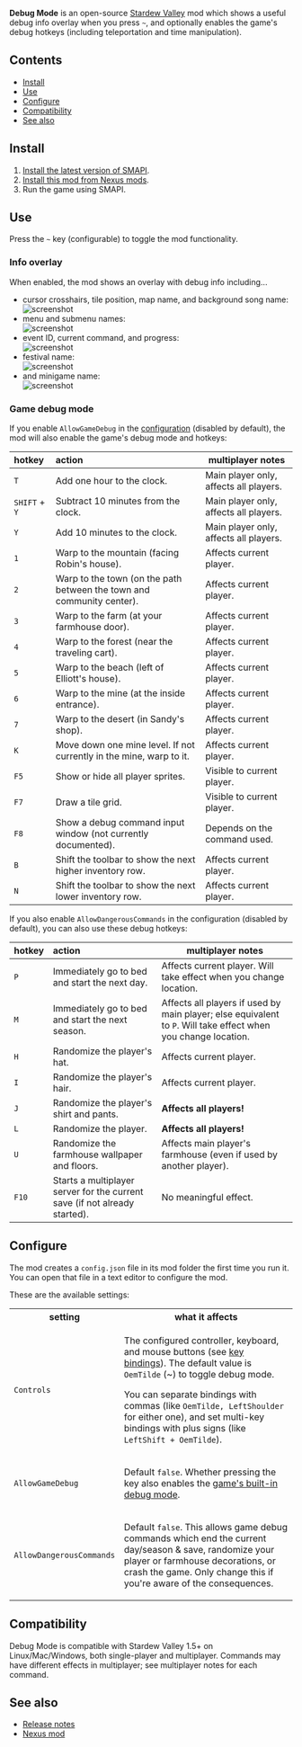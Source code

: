 ﻿**Debug Mode** is an open-source [Stardew Valley](http://stardewvalley.net/) mod which shows a
useful debug info overlay when you press `~`, and optionally enables the game's debug hotkeys
(including teleportation and time manipulation).

## Contents
* [Install](#install)
* [Use](#use)
* [Configure](#configure)
* [Compatibility](#compatibility)
* [See also](#see-also)

## Install
1. [Install the latest version of SMAPI](https://smapi.io/).
2. [Install this mod from Nexus mods](http://www.nexusmods.com/stardewvalley/mods/679/).
3. Run the game using SMAPI.

## Use
Press the `~` key (configurable) to toggle the mod functionality.

### Info overlay
When enabled, the mod shows an overlay with debug info including...

* cursor crosshairs, tile position, map name, and background song name:  
  ![screenshot](screenshots/world.png)
* menu and submenu names:  
  ![screenshot](screenshots/menu.png)
* event ID, current command, and progress:  
  ![screenshot](screenshots/event.png)
* festival name:  
  ![screenshot](screenshots/festival.png)
* and minigame name:  
  ![screenshot](screenshots/minigame.png)

### Game debug mode
If you enable `AllowGameDebug` in the [configuration](#configuration) (disabled by default), the
mod will also enable the game's debug mode and hotkeys:

hotkey | action | multiplayer notes
:----- | :----- | -------------------
`T`    | Add one hour to the clock. | Main player only, affects all players.
`SHIFT` + `Y` | Subtract 10 minutes from the clock. | Main player only, affects all players.
`Y`    | Add 10 minutes to the clock. | Main player only, affects all players.
`1`    | Warp to the mountain (facing Robin's house). | Affects current player.
`2`    | Warp to the town (on the path between the town and community center). | Affects current player.
`3`    | Warp to the farm (at your farmhouse door). | Affects current player.
`4`    | Warp to the forest (near the traveling cart). | Affects current player.
`5`    | Warp to the beach (left of Elliott's house). | Affects current player.
`6`    | Warp to the mine (at the inside entrance). | Affects current player.
`7`    | Warp to the desert (in Sandy's shop). | Affects current player.
`K`    | Move down one mine level. If not currently in the mine, warp to it. | Affects current player.
`F5`   | Show or hide all player sprites. | Visible to current player.
`F7`   | Draw a tile grid. | Visible to current player.
`F8`   | Show a debug command input window (not currently documented). | Depends on the command used.
`B`    | Shift the toolbar to show the next higher inventory row. | Affects current player.
`N`    | Shift the toolbar to show the next lower inventory row. | Affects current player.

If you also enable `AllowDangerousCommands` in the configuration (disabled by default), you can
also use these debug hotkeys:

hotkey | action | multiplayer notes
:----- | :----- | -----------------
`P`    | Immediately go to bed and start the next day. | Affects current player. Will take effect when you change location.
`M`    | Immediately go to bed and start the next season. | Affects all players if used by main player; else equivalent to `P`. Will take effect when you change location.
`H`    | Randomize the player's hat. | Affects current player.
`I`    | Randomize the player's hair. | Affects current player.
`J`    | Randomize the player's shirt and pants. | **Affects all players!**
`L`    | Randomize the player. | **Affects all players!**
`U`    | Randomize the farmhouse wallpaper and floors. | Affects main player's farmhouse (even if used by another player).
`F10`  | Starts a multiplayer server for the current save (if not already started). | No meaningful effect.

## Configure
The mod creates a `config.json` file in its mod folder the first time you run it. You can open that
file in a text editor to configure the mod.

These are the available settings:

<table>
<tr>
  <th>setting</th>
  <th>what it affects</th>
</tr>

<tr>
  <td><code>Controls</code></td>
  <td>

The configured controller, keyboard, and mouse buttons (see [key bindings](https://stardewvalleywiki.com/Modding:Key_bindings)).
The default value is `OemTilde` (~) to toggle debug mode.

You can separate bindings with commas (like `OemTilde, LeftShoulder` for either one), and set
multi-key bindings with plus signs (like `LeftShift + OemTilde`).

  </td>
</tr>

<tr>
  <td><code>AllowGameDebug</code></td>
  <td>

Default `false`. Whether pressing the key also enables the [game's built-in debug mode](#game-debug-mode).

  </td>
</tr>

<tr>
  <td><code>AllowDangerousCommands</code></td>
  <td>

Default `false`. This allows game debug commands which end the current day/season & save, randomize
your player or farmhouse decorations, or crash the game. Only change this if you're aware of the
consequences.

  </td>
</tr>
</table>

## Compatibility
Debug Mode is compatible with Stardew Valley 1.5+ on Linux/Mac/Windows, both single-player and
multiplayer. Commands may have different effects in multiplayer; see multiplayer notes for each
command.

## See also
* [Release notes](release-notes.md)
* [Nexus mod](http://www.nexusmods.com/stardewvalley/mods/679)
